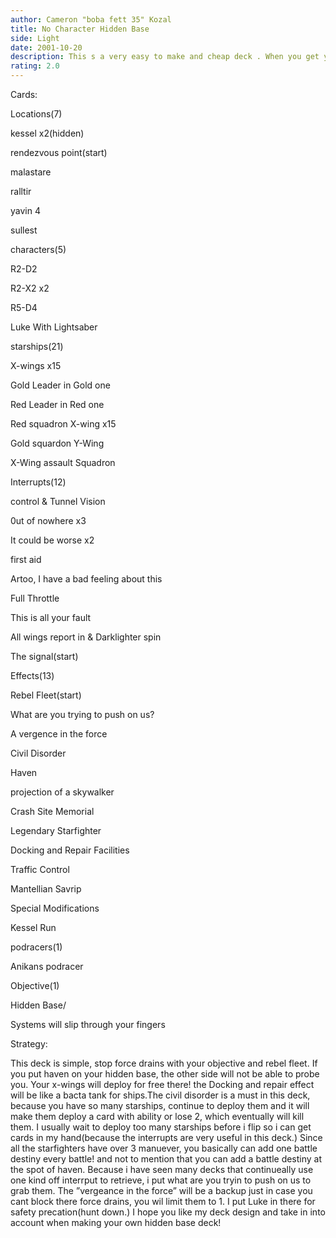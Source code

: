 ```yaml
---
author: Cameron "boba fett 35" Kozal
title: No Character Hidden Base
side: Light
date: 2001-10-20
description: This s a very easy to make and cheap deck . When you get your five locations out, you should already have a stash of starships. You need to get haven out (you can achieve this by tunnel visions or drawing). deploy your x-wings for free there and spread ou
rating: 2.0
---
```

Cards: 

Locations(7)
kessel x2(hidden)
rendezvous point(start)
malastare
ralltir
yavin 4
sullest

characters(5)
R2-D2
R2-X2 x2
R5-D4
Luke With Lightsaber

starships(21)
X-wings x15
Gold Leader in Gold one
Red Leader in Red one
Red squadron X-wing x15
Gold squardon Y-Wing
X-Wing assault Squadron

Interrupts(12)
control & Tunnel Vision
0ut of nowhere x3
It could be worse x2
first aid
Artoo, I have a bad feeling about this
Full Throttle
This is all your fault
All wings report in & Darklighter spin
The signal(start)

Effects(13)
Rebel Fleet(start)
What are you trying to push on us?
A vergence in the force
Civil Disorder
Haven
projection of a skywalker
Crash Site Memorial
Legendary Starfighter
Docking and Repair Facilities
Traffic Control
Mantellian Savrip
Special Modifications
Kessel Run

podracers(1)
Anikans podracer

Objective(1)
Hidden Base/
Systems will slip through your fingers


Strategy: 

This deck is simple, stop force drains with your objective and rebel fleet. If you put haven on your hidden base, the other side will not be able to probe you. Your x-wings will deploy for free there! the Docking and repair effect will be like a bacta tank for ships.The civil disorder is a must in this deck, because you have so many starships, continue to deploy them and it will make them deploy a card with ability or lose 2, which eventually will kill them. I usually wait to deploy too many starships before i flip so i can get cards in my hand(because the interrupts are very useful in this deck.) Since all the starfighters have over 3 manuever, you basically can add one battle destiny every battle! and not to mention that you can add a battle destiny at the spot of haven. Because i have seen many decks that continueally use one kind off interrput to retrieve, i put what are you tryin to push on us to grab them. The ”vergeance in the force” will be a backup just in case you cant block there force drains, you wil limit them to 1. I put Luke in there for safety precation(hunt down.) I hope you like my deck design and take in into account when making your own hidden base deck!  